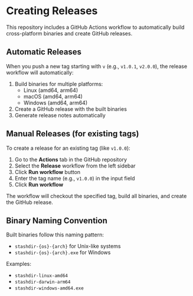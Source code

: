 # Creating Releases

This repository includes a GitHub Actions workflow to automatically build cross-platform binaries and create GitHub releases.

## Automatic Releases

When you push a new tag starting with `v` (e.g., `v1.0.1`, `v2.0.0`), the release workflow will automatically:

1. Build binaries for multiple platforms:
   - Linux (amd64, arm64)  
   - macOS (amd64, arm64)
   - Windows (amd64, arm64)
2. Create a GitHub release with the built binaries
3. Generate release notes automatically

## Manual Releases (for existing tags)

To create a release for an existing tag (like `v1.0.0`):

1. Go to the **Actions** tab in the GitHub repository
2. Select the **Release** workflow from the left sidebar
3. Click **Run workflow** button
4. Enter the tag name (e.g., `v1.0.0`) in the input field
5. Click **Run workflow**

The workflow will checkout the specified tag, build all binaries, and create the GitHub release.

## Binary Naming Convention

Built binaries follow this naming pattern:
- `stashdir-{os}-{arch}` for Unix-like systems
- `stashdir-{os}-{arch}.exe` for Windows

Examples:
- `stashdir-linux-amd64`
- `stashdir-darwin-arm64` 
- `stashdir-windows-amd64.exe`